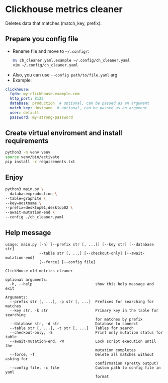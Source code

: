 Clickhouse metrics cleaner
==========================

Deletes data that matches (match_key, prefix).


## Prepare you config file
* Rename file and move to `~/.config/`:  
    ```bash
    mv ch_cleaner.yaml.example ~/.config/ch_cleaner.yaml
    vim ~/.config/ch_cleaner.yaml
    ```  
* Also, you can use `--config path/to/file.yaml` arg.
* Example:
```yaml
clickhouse:
  fqdn: my-clickhouse.example.com
  http_port: 8123
  database: production  # optional, can be passed as an argument
  match_key: Hostname  # optional, can be passed as an argument
  user: default
  password: my-strong-password
```

## Create virtual enviroment and install requirements
```bash
python3 -m venv venv
source venv/bin/activate
pip install -r requirements.txt
```

## Enjoy
```bash
python3 main.py \
--database=production \
--table=graphite \
--key=Hostname \
--prefix=desktop01,desktop02 \
--await-mutation-end \
--config ./ch_cleaner.yaml
```


## Help message
```
usage: main.py [-h] [--prefix str [, ...]] [--key str] [--database str]
               --table str [, ...] [--checkout-only] [--await-mutation-end]
               [--force] [--config file]

ClickHouse old metrics cleaner

optional arguments:
  -h, --help                            show this help message and exit

Arguments:
  --prefix str [, ...], -p str [, ...]  Prefixes for searching for matches
  --key str, -k str                     Primary key in the table for searching
                                        for matches by prefix
  --database str, -d str                Database to connect
  --table str [, ...], -t str [, ...]   Tables for search
  --checkout-only, -S                   Print only mutation status for table
  --await-mutation-end, -W              Lock script execution until the
                                        mutation completes
  --force, -f                           Delete all matches without asking for
                                        confirmation (pretty output)
  --config file, -c file                Custom path to config file in yaml
                                        format
```